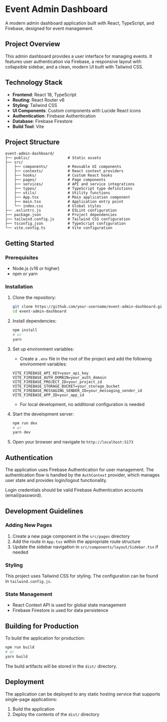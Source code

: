 # Event Admin Dashboard

A modern admin dashboard application built with React, TypeScript, and Firebase, designed for event management.

## Project Overview

This admin dashboard provides a user interface for managing events. It features user authentication via Firebase, a responsive layout with collapsible sidebar, and a clean, modern UI built with Tailwind CSS.

## Technology Stack

- **Frontend**: React 18, TypeScript
- **Routing**: React Router v6
- **Styling**: Tailwind CSS
- **UI Components**: Custom components with Lucide React icons
- **Authentication**: Firebase Authentication
- **Database**: Firebase Firestore
- **Build Tool**: Vite

## Project Structure

```
event-admin-dashboard/
├── public/                 # Static assets
├── src/
│   ├── components/         # Reusable UI components
│   ├── contexts/           # React context providers
│   ├── hooks/              # Custom React hooks
│   ├── pages/              # Page components
│   ├── services/           # API and service integrations
│   ├── types/              # TypeScript type definitions
│   ├── utils/              # Utility functions
│   ├── App.tsx             # Main application component
│   ├── main.tsx            # Application entry point
│   └── index.css           # Global styles
├── .eslintrc.js            # ESLint configuration
├── package.json            # Project dependencies
├── tailwind.config.js      # Tailwind CSS configuration
├── tsconfig.json           # TypeScript configuration
└── vite.config.ts          # Vite configuration
```

## Getting Started

### Prerequisites

- Node.js (v16 or higher)
- npm or yarn

### Installation

1. Clone the repository:
   ```bash
   git clone https://github.com/your-username/event-admin-dashboard.git
   cd event-admin-dashboard
   ```

2. Install dependencies:
   ```bash
   npm install
   # or
   yarn
   ```

3. Set up environment variables:
   - Create a `.env` file in the root of the project and add the following environment variables:
    ```
    VITE_FIREBASE_API_KEY=your_api_key
    VITE_FIREBASE_AUTH_DOMAIN=your_auth_domain
    VITE_FIREBASE_PROJECT_ID=your_project_id
    VITE_FIREBASE_STORAGE_BUCKET=your_storage_bucket
    VITE_FIREBASE_MESSAGING_SENDER_ID=your_messaging_sender_id
    VITE_FIREBASE_APP_ID=your_app_id
    ```
   - For local development, no additional configuration is needed

4. Start the development server:
   ```bash
   npm run dev
   # or
   yarn dev
   ```

5. Open your browser and navigate to `http://localhost:5173`

## Authentication

The application uses Firebase Authentication for user management. The authentication flow is handled by the `AuthContext` provider, which manages user state and provides login/logout functionality.

Login credentials should be valid Firebase Authentication accounts (email/password).

## Development Guidelines

### Adding New Pages

1. Create a new page component in the `src/pages` directory
2. Add the route in `App.tsx` within the appropriate route structure
3. Update the sidebar navigation in `src/components/layout/Sidebar.tsx` if needed

### Styling

This project uses Tailwind CSS for styling. The configuration can be found in `tailwind.config.js`.

### State Management

- React Context API is used for global state management
- Firebase Firestore is used for data persistence

## Building for Production

To build the application for production:

```bash
npm run build
# or
yarn build
```

The build artifacts will be stored in the `dist/` directory.

## Deployment

The application can be deployed to any static hosting service that supports single-page applications:

1. Build the application
2. Deploy the contents of the `dist/` directory

